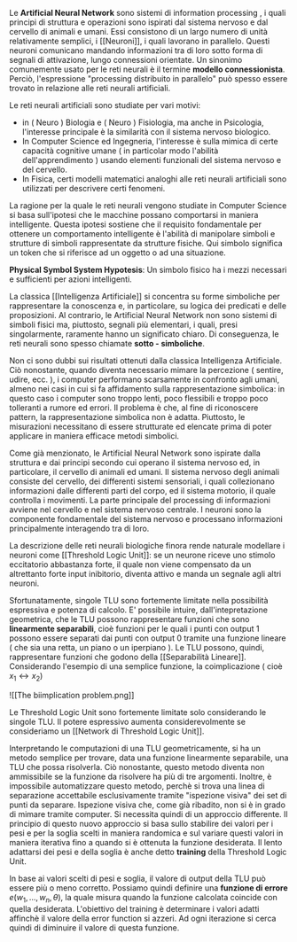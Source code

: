 Le **Artificial Neural Network** sono sistemi di information processing , i quali principi di struttura e operazioni sono ispirati dal sistema nervoso e dal cervello di animali e umani.
Essi consistono di un largo numero di unità relativamente semplici, i [[Neuroni]], i quali lavorano in parallelo. Questi neuroni comunicano mandando informazioni tra di loro sotto forma di segnali di attivazione, lungo connessioni orientate.
Un sinonimo comunemente usato per le reti neurali è il termine **modello connessionista**. Perciò, l'espressione "processing distribuito in parallelo" può spesso essere trovato in relazione alle reti neurali artificiali.

Le reti neurali artificiali sono studiate per vari motivi:
- in ( Neuro ) Biologia e ( Neuro ) Fisiologia, ma anche in Psicologia, l'interesse principale è la similarità con il sistema nervoso biologico.
- In Computer Science ed Ingegneria, l'interesse è sulla mimica di certe capacità cognitive umane ( in particolar modo l'abilità dell'apprendimento ) usando elementi funzionali del sistema nervoso e del cervello. 
- In Fisica, certi modelli matematici analoghi alle reti neurali artificiali sono utilizzati per descrivere certi fenomeni.

La ragione per la quale le reti neurali vengono studiate in Computer Science si basa sull'ipotesi che le macchine possano comportarsi in maniera intelligente. Questa ipotesi sostiene che il requisito fondamentale per ottenere un comportamento intelligente è l'abilità di manipolare simboli e strutture di simboli rappresentate da strutture fisiche. Qui simbolo significa un token che si riferisce ad un oggetto o ad una situazione. 

**Physical Symbol System Hypotesis**: Un simbolo fisico ha i mezzi necessari e sufficienti per azioni intelligenti.

La classica [[Intelligenza Artificiale]] si concentra su forme simboliche per rappresentare la conoscenza e, in particolare, su logica dei predicati e delle proposizioni. Al contrario, le Artificial Neural Network non sono sistemi di simboli fisici ma, piuttosto, segnali più elementari, i quali, presi singolarmente, raramente hanno un significato chiaro. Di conseguenza, le reti neurali sono spesso chiamate **sotto - simboliche**.

Non ci sono dubbi sui risultati ottenuti dalla classica Intelligenza Artificiale. Ciò nonostante, quando diventa necessario mimare la percezione ( sentire, udire, ecc. ), i computer performano scarsamente in confronto agli umani, almeno nei casi in cui si fa affidamento sulla rappresentazione simbolica: in questo caso i computer sono troppo lenti, poco flessibili e troppo poco tolleranti a rumore ed errori. Il problema è che, al fine di riconoscere pattern, la rappresentazione simbolica non è adatta. 
Piuttosto, le misurazioni necessitano di essere strutturate ed elencate prima di poter applicare in maniera efficace metodi simbolici. 

Come già menzionato, le Artificial Neural Network sono ispirate dalla struttura e dai principi secondo cui operano il sistema nervoso ed, in particolare, il cervello di animali ed umani. Il sistema nervoso degli animali consiste del cervello, dei differenti sistemi sensoriali, i quali collezionano informazioni dalle differenti parti del corpo, ed il sistema motorio, il quale controlla i movimenti.
La parte principale del processing di informazioni avviene nel cervello e nel sistema nervoso centrale. I neuroni sono la componente fondamentale del sistema nervoso e processano informazioni principalmente interagendo tra di loro. 

La descrizione delle reti neurali biologiche finora rende naturale modellare i neuroni come [[Threshold Logic Unit]]: se un neurone riceve uno stimolo eccitatorio abbastanza forte, il quale non viene compensato da un altrettanto forte input inibitorio, diventa attivo e manda un segnale agli altri neuroni. 

Sfortunatamente, singole TLU sono fortemente limitate nella possibilità espressiva e potenza di calcolo.
E' possibile intuire, dall'intepretazione geometrica, che le TLU possono rappresentare funzioni che sono **linearmente separabili**, cioè funzioni per le quali i punti con output 1 possono essere separati dai punti con output 0 tramite una funzione lineare ( che sia una retta, un piano o un iperpiano ). Le TLU possono, quindi, rappresentare  funzioni che godono della [[Separabilità Lineare]].
Considerando l'esempio di una semplice funzione, la coimplicazione ( cioè $x_{1} \leftrightarrow x_{2}$)

![[The biimplication problem.png]]

Le Threshold Logic Unit sono fortemente limitate solo considerando le singole TLU. Il potere espressivo aumenta considerevolmente se consideriamo un [[Network di Threshold Logic Unit]].

Interpretando le computazioni di una TLU geometricamente, si ha un metodo semplice per trovare, data una funzione linearmente separabile, una TLU che possa risolverla.
Ciò nonostante, questo metodo diventa non ammissibile se la funzione da risolvere ha più di tre argomenti. Inoltre, è impossibile automatizzare questo metodo, perchè si trova una linea di separazione accettabile esclusivamente tramite "ispezione visiva" dei set di punti da separare. Ispezione visiva che, come già ribadito, non si è in grado di mimare tramite computer.
Si necessita quindi di un approccio differente.
Il principio di questo nuovo approccio si basa sullo stabilire dei valori per i pesi e per la soglia scelti in maniera randomica e sul variare questi valori in maniera iterativa fino a quando si è ottenuta la funzione desiderata.
Il lento adattarsi dei pesi e della soglia è anche detto **training** della Threshold Logic Unit.

In base ai valori scelti di pesi e soglia, il valore di output della TLU può essere più o meno corretto. Possiamo quindi definire una **funzione di errore** $e(w_{1}, ..., w_{n}, \theta)$, la quale misura quando la funzione calcolata coincide con quella desiderata.
L'obiettivo del training è determinare i valori adatti affinchè il valore della error function si azzeri. Ad ogni iterazione si cerca quindi di diminuire il valore di questa funzione.
